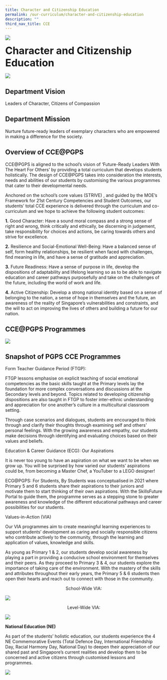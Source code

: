 ```yaml
---
title: Character and Citizenship Education
permalink: /our-curriculum/character-and-citizenship-education
description: ""
third_nav_title: CCE
---
```

![](/images/sub-banner.jpg)

**<font size=6>Character and Citizenship Education</font>**

![](/images/Our%20Curriculum/CCE%201.png)

Department Vision
-----------------

Leaders of Character, Citizens of Compassion

Department Mission
------------------

Nurture future-ready leaders of exemplary characters who are empowered in making a difference for the society.

Overview of CCE@PGPS
--------------------

  

CCE@PGPS is aligned to the school’s vision of ‘Future-Ready Leaders With The Heart For Others’ by providing a total curriculum that develops students holistically. The design of CCE@PGPS takes into consideration the interests, needs and abilities of our students by customising the various programmes that cater to their developmental needs.

  

Anchored on the school’s core values (STRIVE) , and guided by the MOE’s Framework for 21st Century Competencies and Student Outcomes, our students’ total CCE experience is delivered through the curriculum and co-curriculum and we hope to achieve the following student outcomes:

  

**1.** Good Character: Have a sound moral compass and a strong sense of right and wrong, think critically and ethically, be discerning in judgement, take responsibility for choices and actions, be caring towards others and strive for excellence.

  

**2.** Resilience and Social-Emotional Well-Being: Have a balanced sense of self, form healthy relationships, be resilient when faced with challenges, find meaning in life, and have a sense of gratitude and appreciation.

  

**3.** Future Readiness: Have a sense of purpose in life, develop the dispositions of adaptability and lifelong learning so as to be able to navigate education and career pathways purposefully and take on the challenges of the future, including the world of work and life.

  

**4.** Active Citizenship: Develop a strong national identity based on a sense of belonging to the nation, a sense of hope in themselves and the future, an awareness of the reality of Singapore’s vulnerabilities and constraints, and the will to act on improving the lives of others and building a future for our nation.

  

  

CCE@PGPS Programmes
-------------------

![](/images/Our%20Curriculum/CCE%202.png)

Snapshot of PGPS CCE Programmes
-------------------------------

  

Form Teacher Guidance Period (FTGP):

FTGP lessons emphasise on explicit teaching of social emotional competencies as the basic skills taught at the Primary levels lay the foundation for more complex conversations and discussions at the Secondary levels and beyond. Topics related to developing citizenship dispositions are also taught in FTGP to foster inter-ethnic understanding and appreciation for one another’s culture in a multicultural classroom setting.

  

Through case scenarios and dialogues, students are encouraged to think through and clarify their thoughts through examining self and others’ personal feelings. With the growing awareness and empathy, our students make decisions through identifying and evaluating choices based on their values and beliefs.

  

Education & Career Guidance (ECG): Our Aspirations

It is never too young to have an aspiration on what we want to be when we grow up. You will be surprised by how varied our students’ aspirations could be, from becoming a Master Chef, a YouTuber to a LEGO designer! 

  

ECG@PGPS: For Students, By Students was conceptualised in 2021 where Primary 5 and 6 students share their aspirations to their juniors and motivate them to start thinking of their own aspirations. With the SkillsFuture Portal to guide them, the programme serves as a stepping stone to greater awareness and knowledge of the different educational pathways and career possibilities for our students.  

  

Values-in-Action (VIA)

Our VIA programmes aim to create meaningful learning experiences to support students’ development as caring and socially responsible citizens who contribute actively to the community, through the learning and application of values, knowledge and skills. 

  

As young as Primary 1 & 2, our students develop social awareness by playing a part in providing a conducive school environment for themselves and their peers. As they proceed to Primary 3 & 4, our students explore the importance of taking care of the environment. With the mastery of the skills and attributes throughout their early years, the Primary 5 & 6 students then open their hearts and reach out to connect with those in the community. 

  

<center>School-Wide VIA:</center>

![](/images/Our%20Curriculum/CCE%203.png)

<center>Level-Wide VIA:</center>

![](/images/Our%20Curriculum/CCE%204.jpg)

**National Education (NE)** 

As part of the students’ holistic education, our students experience the 4 NE Commemorative Events (Total Defence Day, International Friendship Day, Racial Harmony Day, National Day) to deepen their appreciation of our shared past and Singapore’s current realities and develop them to be concerned and active citizens through customised lessons and programmes.

![](/images/Our%20Curriculum/CCE%205.png)